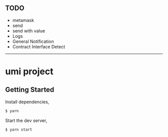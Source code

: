 
## TODO
- metamask
- send
- send with value
- Logs
- General Notification
- Contract Interface Detect

---


# umi project

## Getting Started

Install dependencies,

```bash
$ yarn
```

Start the dev server,

```bash
$ yarn start
```
